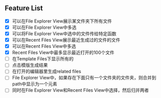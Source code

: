 ## Feature List

- [x] 可以在File Explorer View展示某文件夹下所有文件
- [x] 可以在File Explorer View中多选
- [x] 可以将File Explorer View中选中的文件传给特定函数
- [x] 可以在Recent Files View展示最近生成过的文件的文件 
- [x] 可以在Recent Files View中多选
- [x] Recent Files View中最多显示最近打开的100个文件
- [ ] 在Template Files下显示所有的
- [ ] 点击模版生成结果
- [ ] 在打开的编辑器里生成related files
- [ ] File Explorer View中，如果存在下面只有一个文件夹的文件夹，则合并到path中显示为一个元素
- [ ] 同时在File Explorer View和Recent Files View中选择，然后归并两者
